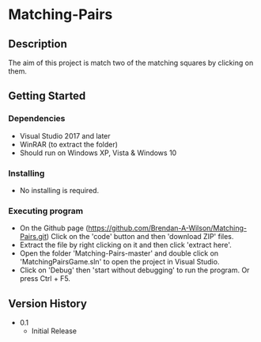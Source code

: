 # Matching-Pairs

## Description
The aim of this project is match two of the matching squares by clicking on them.

## Getting Started

### Dependencies

* Visual Studio 2017 and later
* WinRAR (to extract the folder)
* Should run on Windows XP, Vista & Windows 10

### Installing

* No installing is required.

### Executing program

* On the Github page (https://github.com/Brendan-A-Wilson/Matching-Pairs.git) Click on the 'code' button and then 'download ZIP' files.
* Extract the file by right clicking on it and then click 'extract here'.
* Open the folder 'Matching-Pairs-master' and double click on 'MatchingPairsGame.sln' to open the project in Visual Studio.
* Click on 'Debug' then 'start without debugging' to run the program. Or press Ctrl + F5.

## Version History

* 0.1
    * Initial Release
